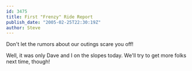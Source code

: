 ```yaml
---
id: 3475
title: First "Frenzy" Ride Report
publish_date: "2005-02-25T22:30:19Z"
author: Steve
---
```

Don't let the rumors about our outings scare you off!

Well, it was only Dave and I on the slopes today. We'll try to get more folks next time, though!
